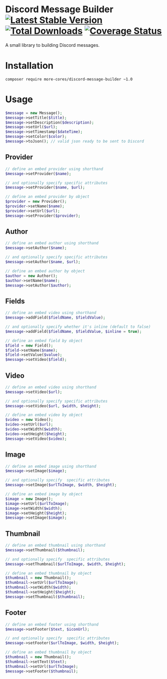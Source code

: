 # Discord Message Builder [![Latest Stable Version](https://poser.pugx.org/more-cores/discord-message-builder/v/stable.png)](https://packagist.org/packages/more-cores/discord-message-builder) [![Total Downloads](https://poser.pugx.org/more-cores/discord-message-builder/downloads.png)](https://packagist.org/packages/more-cores/discord-message-builder) [![Coverage Status](https://coveralls.io/repos/github/more-cores/discord-message-builder/badge.svg)](https://coveralls.io/github/more-cores/discord-message-builder)

A small library to building Discord messages.

# Installation

```
composer require more-cores/discord-message-builder ~1.0
```

# Usage


```php
$message = new Message();
$message->setTitle($title);
$message->setDescription($description);
$message->setUrl($url);
$message->setTimestamp($dateTime);
$message->setColor($color);
$message->toJson(); // valid json ready to be sent to Discord
```

## Provider

```php
// define an embed provider using shorthand
$message->setProvider($name);

// and optionally specify specific attributes
$message->setProvider($name, $url);

// define an embed provider by object
$provider = new Provider();
$provider->setName($name);
$provider->setUrl($url);
$message->setProvider($provider);
```

## Author

```php
// define an embed author using shorthand
$message->setAuthor($name);

// and optionally specify specific attributes
$message->setAuthor($name, $url);

// define an embed author by object
$author = new Author();
$author->setName($name);
$message->setAuthor($author);
```

## Fields

```php
// define an embed video using shorthand
$message->addField($fieldName, $fieldValue);

// and optionally specify whether it's inline (default to false)
$message->addField($fieldName, $fieldValue, $inline = true);

// define an embed field by object
$field = new Field();
$field->setName($name);
$field->setValue($value);
$message->setVideo($field);
```

## Video

```php
// define an embed video using shorthand
$message->setVideo($url);

// and optionally specify specific attributes
$message->setVideo($url, $width, $height);

// define an embed video by object
$video = new Video();
$video->setUrl($url);
$video->setWidth($width);
$video->setHeight($height);
$message->setVideo($video);
```

## Image

```php
// define an embed image using shorthand
$message->setImage($image);

// and optionally specify  specific attributes
$message->setImage($urlToImage, $width, $height);

// define an embed image by object
$image = new Image();
$image->setUrl($urlToImage);
$image->setWidth($width);
$image->setHeight($height);
$message->setImage($image);
```

## Thumbnail

```php
// define an embed thumbnail using shorthand
$message->setThumbnail($thumbnail);

// and optionally specify  specific attributes
$message->setThumbnail($urlToImage, $width, $height);

// define an embed thumbnail by object
$thumbnail = new Thumbnail();
$thumbnail->setUrl($urlToImage);
$thumbnail->setWidth($width);
$thumbnail->setHeight($height);
$message->setThumbnail($thumbnail);
```

## Footer

```php
// define an embed footer using shorthand
$message->setFooter($text, $iconUrl);

// and optionally specify  specific attributes
$message->setFooter($urlToImage, $width, $height);

// define an embed thumbnail by object
$thumbnail = new Thumbnail();
$thumbnail->setText($text);
$thumbnail->setUrl($urlToImage);
$message->setFooter($thumbnail);
```